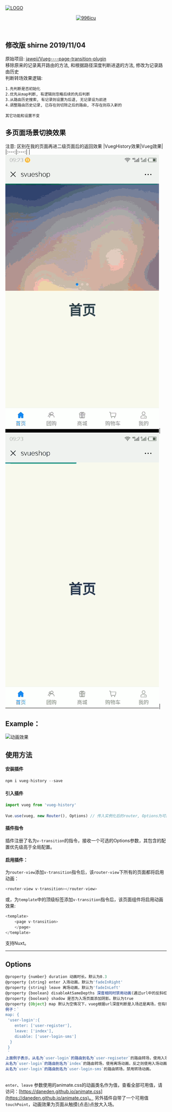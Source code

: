 [![](https://raw.githubusercontent.com/jaweii/vueg/master/image/vueg.JPG "LOGO")](https://raw.githubusercontent.com/jaweii/vueg/master/image/vueg.JPG)


<p align="center">
    <a href="https://github.com/996icu/996.ICU/blob/master/LICENSE">
        <img alt="996icu" src="https://img.shields.io/badge/license-NPL%20(The%20996%20Prohibited%20License)-blue.svg">
    </a>
</p>
<br>

## 修改版 shirne 2019/11/04
原始项目: [jaweii/Vueg----page-transition-plugin](https://github.com/jaweii/Vueg----page-transition-plugin)<br />
移除原来的记录离开路由的方法, 和根据路径深度判断进退的方法, 修改为记录路由历史<br />
判断转场效果逻辑:
```
1.先判断是否初始化
2.优先从map判断, 有逻辑则忽略后续的先后判断
3.从路由历史搜索, 有记录则设置为后退, 无记录设为前进
4.调整路由历史记录, 已存在则切除之后的路由, 不存在则存入新的

其它功能和设置不变
```
## 多页面场景切换效果
注意: 区别在我的页面再进二级页面后的返回效果
|VuegHistory效果|Vueg效果|
|:---:|:---:|
|![VuegHistory效果](image/vueg-history.gif "VuegHistory效果")|![Vueg效果](image/vueg.gif "Vueg效果")|

## Example：

![动画效果](image/GIF.gif "动画效果")


## 使用方法

#### 安装插件

```js
npm i vueg-history --save
```

#### 引入插件
```js
import vueg from 'vueg-history'

Vue.use(vueg, new Router(), Options) // 传入实例化后的router, Options为可选的插件配置

```
#### 插件指令
插件注册了名为`v-transition`的指令，接收一个可选的Options参数，其包含的配置优先级高于全局配置。

#### 启用插件：

为`router-view`添加`v-transition`指令后，该`router-view`下所有的页面都将启用动画：
```js
<router-view v-transition></router-view>
```
或，为`template`中的顶级标签添加`v-transition`指令后，该页面组件将启用动画效果:
```js
<template>
    <page v-transition>
    </page>
</template>
```

支持Nuxt。


---

## Options

```js
@property {number} duration 动画时长。默认为0.3
@property {string} enter 入场动画，默认为'fadeInRight'
@property {string} leave 离场动画，默认为'fadeInLeft'
@property {boolean} disableAtSameDepths 深度相同时禁用动画(通过url中的反斜杠数量/判断)。默认为false
@property {boolean} shadow 是否为入场页面添加阴影。默认为true
@property {Object} map 默认为空情况下，vueg根据url深度判断是入场还是离场，但有时可能并不是你想要的效果，这时你可以使用map选项。
例子：`
map: {
 'user-login':{
    enter: ['user-register'],
    leave: ['index'],
    disable: ['user-login-sms']
  }
 }
 `
上面例子表示，从名为`user-login`的路由到名为`user-regiseter`的路由转场，使用入场动画，反之则使用离场动画。
从名为`user-login`的路由到名为`index`的路由转场，使用离场动画，反之则使用入场动画。
从名为`user-login`的路由到名为`user-login-sms`的路由转场，禁用转场动画。



```

`enter`、`leave` 参数使用的animate.css的动画类名作为值，查看全部可用值，请访问：[https://daneden.github.io/animate.css](https://daneden.github.io/animate.css)。
另外插件自带了一个可用值 `touchPoint`，动画效果为页面从触摸(点击)点放大入场。

